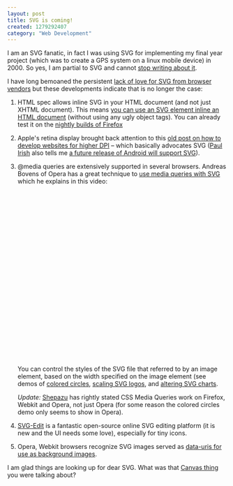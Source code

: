 ```yaml
--- 
layout: post
title: SVG is coming!
created: 1279292407
category: "Web Development"
---
```

<p>I am an SVG fanatic, in fact I was using SVG for implementing my final year project (which was to create a GPS system on a linux mobile device) in 2000. So yes, I am partial to SVG and cannot <a href="http://nimbupani.com/search/node/svg">stop writing about it</a>.</p>

<p>I have long bemoaned the persistent <a href="http://nimbupani.com/the-final-coming-of-svg.html">lack of love for SVG from browser vendors</a> but these developments indicate that is no longer the case: </p>

<ol>
	<li><p>HTML spec allows inline SVG in your HTML document (and not just XHTML document). This means <a href="http://dev.w3.org/html5/html4-differences/#mathml-svg">you can use an SVG element inline an HTML document</a> (without using any ugly object tags). You can already test it on the <a href="http://nightly.mozilla.org/">nightly builds of Firefox</a></p></li> 
	<li><p>Apple's retina display brought back attention to this <a href="http://webkit.org/blog/55/high-dpi-web-sites/">old post on how to develop websites for higher DPI</a> – which basically advocates SVG (<a href="http://paulirish.com">Paul Irish</a> also tells me <a href="http://code.google.com/p/android/issues/detail?id=1376">a future release of Android will support SVG</a>). </p></li>   
	<li><p>@media queries are extensively supported in several browsers. Andreas Bovens of Opera has a great technique to <a href="http://my.opera.com/ODIN/blog/2009/10/12/how-media-queries-allow-you-to-optimize-svg-icons-for-several-sizes">use media queries with SVG</a> which he explains in this video:</p><object width="640" height="385"><param name="movie" value="http://www.youtube.com/v/YAK5el8Uvrg&color1=0xb1b1b1&color2=0xd0d0d0&hl=en_US&feature=player_embedded&fs=1"></param><param name="allowFullScreen" value="true"></param><param name="allowScriptAccess" value="always"></param><embed src="http://www.youtube.com/v/YAK5el8Uvrg&color1=0xb1b1b1&color2=0xd0d0d0&hl=en_US&feature=player_embedded&fs=1"; type="application/x-shockwave-flash" allowfullscreen="true" allowScriptAccess="always" width="640" height="385"></embed></object>
    <p>You can control the styles of the SVG file that referred to by an image element, based on the width specified on the image element (see demos of <a href="http://people.opera.com/andreasb/demos/demos_svgopen2009/circles.html">colored circles</a>, <a href="http://people.opera.com/andreasb/demos/demos_svgopen2009/svgscalelogo.html">scaling SVG logos</a>, and <a href="http://people.opera.com/andreasb/demos/demos_svgopen2009/svgscalegold.html">altering SVG charts</a>. </p> 
<p><em>Update:</em> <a href="http://schepers.cc/">Shepazu</a> has rightly stated CSS Media Queries work on Firefox, Webkit and Opera, not just Opera (for some reason the colored circles demo only seems to show in Opera).</p>
</li>                                     
<li><p><a href="http://svg-edit.googlecode.com/svn/trunk/editor/svg-editor.html">SVG-Edit</a> is a fantastic open-source online SVG editing platform (it is new and the UI needs some love), especially for tiny icons. 
</p></li>
<li>Opera, Webkit browsers recognize SVG images served as <a href="http://dl.dropbox.com/u/952/svgdatauri.html">data-uris for use as background images</a>. 
</li>
</ol> 
<p>I am glad things are looking up for dear SVG. What was that <a href="http://nimbupani.com/bit-of-svg-and-canvas.html">Canvas thing</a> you were talking about?</p>
